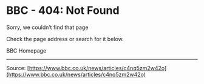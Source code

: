 # BBC - 404: Not Found

Sorry, we couldn’t find that page

Check the page address or search for it below.

BBC Homepage

---
Source: [https://www.bbc.co.uk/news/articles/c4nq5zm2w42o](https://www.bbc.co.uk/news/articles/c4nq5zm2w42o)